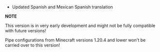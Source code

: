 - Updated Spanish and Mexican Spanish translation

**NOTE**

This version is in very early development and might not be fully compatible with future versions!

Pipe configurations from Minecraft versions 1.20.4 and lower won't be carried over to this version!